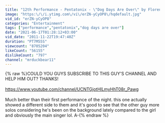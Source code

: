 ```yaml
---
title: "12th Performance - Pentatonix - \"Dog Days Are Over\" by Florence & The Machines - Sing Off - Series 3"
image: "https:\/\/i.ytimg.com\/vi\/erZN-yCyOP8\/hqdefault.jpg"
vid_id: "erZN-yCyOP8"
categories: "Entertainment"
tags: ["performance","pentatonix","dog days are over"]
date: "2021-06-17T01:28:12+03:00"
vid_date: "2011-11-22T19:47:40Z"
duration: "PT7M55S"
viewcount: "8705204"
likeCount: "56155"
dislikeCount: "797"
channel: "mrduckbear11"
---
```

{% raw %}COULD YOU GUYS SUBSCRIBE TO THIS GUY'S CHANNEL AND HELP HIM OUT? THANKS!<br /><br /><a rel="nofollow" target="blank" href="https://www.youtube.com/channel/UCNTGjotHlLmyHhT08r_Pawg">https://www.youtube.com/channel/UCNTGjotHlLmyHhT08r_Pawg</a><br /><br />Much better than their first performance of the night. this one actually showed a different side to them and it's good to see that the other guy more solos considering he's been on the background lately compared to the girl and obviously the main singer lol. A-{% endraw %}

